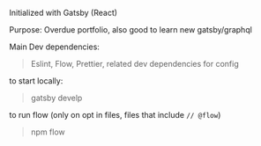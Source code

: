 Initialized with Gatsby (React)

Purpose: Overdue portfolio, also good to learn new gatsby/graphql

Main Dev dependencies:

> Eslint,
> Flow,
> Prettier,
> related dev dependencies for config

to start locally:

> gatsby develp

to run flow (only on opt in files, files that include `// @flow`)

> npm flow
